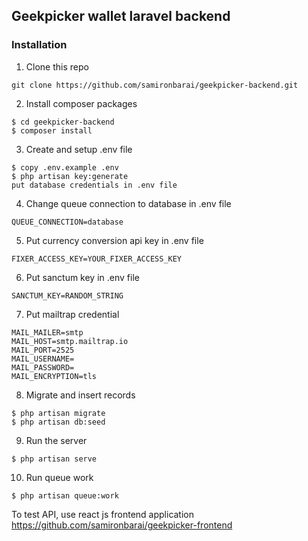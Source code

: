 ## Geekpicker wallet laravel backend
  
### Installation
1. Clone this repo
```
git clone https://github.com/samironbarai/geekpicker-backend.git
```

2. Install composer packages
```
$ cd geekpicker-backend
$ composer install
```

3. Create and setup .env file
```
$ copy .env.example .env
$ php artisan key:generate
put database credentials in .env file
```

4. Change queue connection to database in .env file
```
QUEUE_CONNECTION=database
```

5. Put currency conversion api key in .env file
```
FIXER_ACCESS_KEY=YOUR_FIXER_ACCESS_KEY
```

6. Put sanctum key in .env file
```
SANCTUM_KEY=RANDOM_STRING
```

7. Put mailtrap credential
```
MAIL_MAILER=smtp
MAIL_HOST=smtp.mailtrap.io
MAIL_PORT=2525
MAIL_USERNAME=
MAIL_PASSWORD=
MAIL_ENCRYPTION=tls
```

8. Migrate and insert records
```
$ php artisan migrate
$ php artisan db:seed
```

9. Run the server
```
$ php artisan serve
```

10. Run queue work
```
$ php artisan queue:work
```

To test API, use react js frontend application
https://github.com/samironbarai/geekpicker-frontend
